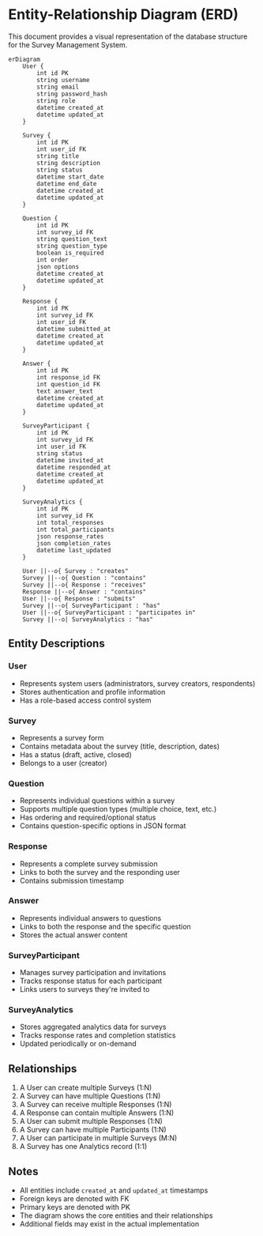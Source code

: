 # Entity-Relationship Diagram (ERD)

This document provides a visual representation of the database structure for the Survey Management System.

```mermaid
erDiagram
    User {
        int id PK
        string username
        string email
        string password_hash
        string role
        datetime created_at
        datetime updated_at
    }

    Survey {
        int id PK
        int user_id FK
        string title
        string description
        string status
        datetime start_date
        datetime end_date
        datetime created_at
        datetime updated_at
    }

    Question {
        int id PK
        int survey_id FK
        string question_text
        string question_type
        boolean is_required
        int order
        json options
        datetime created_at
        datetime updated_at
    }

    Response {
        int id PK
        int survey_id FK
        int user_id FK
        datetime submitted_at
        datetime created_at
        datetime updated_at
    }

    Answer {
        int id PK
        int response_id FK
        int question_id FK
        text answer_text
        datetime created_at
        datetime updated_at
    }

    SurveyParticipant {
        int id PK
        int survey_id FK
        int user_id FK
        string status
        datetime invited_at
        datetime responded_at
        datetime created_at
        datetime updated_at
    }

    SurveyAnalytics {
        int id PK
        int survey_id FK
        int total_responses
        int total_participants
        json response_rates
        json completion_rates
        datetime last_updated
    }

    User ||--o{ Survey : "creates"
    Survey ||--o{ Question : "contains"
    Survey ||--o{ Response : "receives"
    Response ||--o{ Answer : "contains"
    User ||--o{ Response : "submits"
    Survey ||--o{ SurveyParticipant : "has"
    User ||--o{ SurveyParticipant : "participates in"
    Survey ||--o| SurveyAnalytics : "has"

```

## Entity Descriptions

### User
- Represents system users (administrators, survey creators, respondents)
- Stores authentication and profile information
- Has a role-based access control system

### Survey
- Represents a survey form
- Contains metadata about the survey (title, description, dates)
- Has a status (draft, active, closed)
- Belongs to a user (creator)

### Question
- Represents individual questions within a survey
- Supports multiple question types (multiple choice, text, etc.)
- Has ordering and required/optional status
- Contains question-specific options in JSON format

### Response
- Represents a complete survey submission
- Links to both the survey and the responding user
- Contains submission timestamp

### Answer
- Represents individual answers to questions
- Links to both the response and the specific question
- Stores the actual answer content

### SurveyParticipant
- Manages survey participation and invitations
- Tracks response status for each participant
- Links users to surveys they're invited to

### SurveyAnalytics
- Stores aggregated analytics data for surveys
- Tracks response rates and completion statistics
- Updated periodically or on-demand

## Relationships

1. A User can create multiple Surveys (1:N)
2. A Survey can have multiple Questions (1:N)
3. A Survey can receive multiple Responses (1:N)
4. A Response can contain multiple Answers (1:N)
5. A User can submit multiple Responses (1:N)
6. A Survey can have multiple Participants (1:N)
7. A User can participate in multiple Surveys (M:N)
8. A Survey has one Analytics record (1:1)

## Notes

- All entities include `created_at` and `updated_at` timestamps
- Foreign keys are denoted with FK
- Primary keys are denoted with PK
- The diagram shows the core entities and their relationships
- Additional fields may exist in the actual implementation 